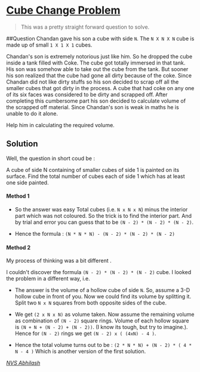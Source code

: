 # [Cube Change Problem](https://www.hackerearth.com/problem/algorithm/cube-change-qualifier2/)

> This was a pretty straight forward question to solve.

##Question
Chandan gave his son a cube with side `N`. The `N X N X N` cube is made up of small `1 X 1 X 1` cubes.

Chandan's son is extremely notorious just like him. So he dropped the cube inside a tank filled with Coke. The cube got totally immersed in that tank. His son was somehow able to take out the cube from the tank. But sooner his son realized that the cube had gone all dirty because of the coke. Since Chandan did not like dirty stuffs so his son decided to scrap off all the smaller cubes that got dirty in the process. A cube that had coke on any one of its six faces was considered to be dirty and scrapped off. After completing this cumbersome part his son decided to calculate volume of the scrapped off material. Since Chandan's son is weak in maths he is unable to do it alone.

Help him in calculating the required volume.

## Solution
Well, the question in short coud be : 

A cube of side N containing of smaller cubes of side 1 is painted on its surface.
Find the total number of cubes each of side 1 which has at least one side painted.

####  Method 1

* So the answer was easy Total cubes (i.e. `N x N x N`) minus the interior part which was not coloured.
So the trick is to find the interior part. And by trial and error you can guess that to be `(N - 2) * (N - 2) * (N - 2)`.

* Hence the formula : ```(N * N * N) - (N - 2) * (N - 2) * (N - 2)```

####  Method 2

My process of thinking was a bit different .

I couldn't discover the formula `(N - 2) * (N - 2) * (N - 2)` cube. I looked the problem in a different way, i.e.

* The answer is the volume of a hollow cube of side `N`. So, assume a 3-D hollow cube in front of you. Now we could find its volume by splitting it. Split two ```N x N``` squares from both opposite sides of the cube.

* We get `(2 x N x N)` as volume taken. Now assume the remaining volume as combination of `(N - 2)` square rings. Volume of each hollow square is `(N + N + (N - 2) + (N - 2))`. (I know its tough, but try to imagine.). Hence for `(N - 2)` rings we get `(N - 2) x ( (4xN) - 4 )`.

* Hence the total volume turns out to be : `(2 * N * N) + (N - 2) * ( 4 * N - 4 )`
Which is another version of the first solution.


[_NVS Abhilash_](https://github.com/nvs-abhilash)
